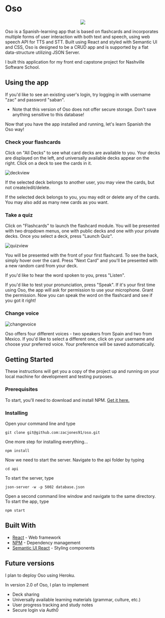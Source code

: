 # Oso

<!-- ![oso_logo](https://github.com/zacjones91/oso/blob/master/src/images/oso%202.png?raw=true) -->

<p align="center">
  <img src="https://github.com/zacjones91/oso/blob/master/src/images/oso%202.png?raw=true">
</p>

Oso is a Spanish-learning app that is based on flashcards and incorporates multiple forms of user interaction with both text and speech, using web speech API for TTS and STT.  Built using React and styled with Semantic UI and CSS, Oso is designed to be a CRUD app and is supported by a flat data-structure utilizing JSON Server.

I built this application for my front end capstone project for Nashville Software School.

## Using the app

If you'd like to see an existing user's login, try logging in with username "zac" and password "saban".

* Note that this version of Oso does not offer secure storage. Don't save anything sensitive to this database!

Now that you have the app installed and running, let's learn Spanish the Oso way!

### Check your flashcards

Click on "All Decks" to see what card decks are available to you. Your decks are displayed on the left, and universally available decks appear on the right. Click on a deck to see the cards in it.

![deckview](https://github.com/zacjones91/oso/blob/master/readmeimages/alldeckview.gif?raw=true)

If the selected deck belongs to another user, you may view the cards, but not create/edit/delete.

If the selected deck belongs to you, you may edit or delete any of the cards. You may also add as many new cards as you want.

### Take a quiz

Click on "Flashcards" to launch the flashcard module. You will be presented with two dropdown menus, one with public decks and one with your private decks. Once you select a deck, press "Launch Quiz".

![quizview](https://github.com/zacjones91/oso/blob/master/readmeimages/quizview.gif?raw=true)

You will be presented with the front of your first flashcard. To see the back, simply hover over the card. Press "Next Card" and you'll be presented with a new random card from your deck.

If you'd like to hear the word spoken to you, press "Listen".

If you'd like to test your pronunciation, press "Speak". If it's your first time using Oso, the app will ask for permission to use your microphone. Grant the permission. Now you can speak the word on the flashcard and see if you got it right!

### Change voice

![changevoice](https://github.com/zacjones91/oso/blob/master/readmeimages/voicechange.gif?raw=true)

Oso offers four different voices - two speakers from Spain and two from Mexico. If you'd like to select a different one, click on your username and choose your preferred voice. Your preference will be saved automatically.

## Getting Started

These instructions will get you a copy of the project up and running on your local machine for development and testing purposes.

### Prerequisites

To start, you'll need to download and install NPM. [Get it here.](https://www.npmjs.com/get-npm)

### Installing

Open your command line and type

```
git clone git@github.com:zacjones91/oso.git
```

One more step for installing everything...

```
npm install
```


Now we need to start the server. Navigate to the api folder by typing

```
cd api
```

To start the server, type

```
json-server -w -p 5002 database.json
```

Open a second command line window and navigate to the same directory. To start the app, type

```
npm start
``` 

## Built With

* [React](https://reactjs.org/) - Web framework
* [NPM](https://www.npmjs.com/) - Dependency management
* [Semantic UI React](https://react.semantic-ui.com/) - Styling components

## Future versions

I plan to deploy Oso using Heroku.

In version 2.0 of Oso, I plan to implement
* Deck sharing
* Universally available learning materials (grammar, culture, etc.)
* User progress tracking and study notes
* Secure login via Auth0